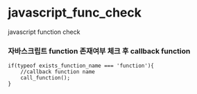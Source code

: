 # javascript_func_check
javascript function check


### 자바스크립트 function 존재여부 체크 후 callback function  
~~~
if(typeof exists_function_name === 'function'){  
    //callback function name  
    call_function();  
}
~~~
